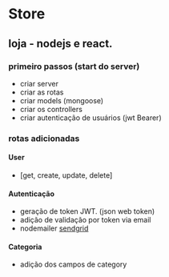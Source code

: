 # Store

## loja - nodejs e react.

### primeiro passos (start do server)

-   criar server
-   criar as rotas
-   criar models (mongoose)
-   criar os controllers
-   criar autenticação de usuários (jwt Bearer)

### rotas adicionadas 

#### User 

- [get, create, update, delete]

#### Autenticação

- geração de token JWT. (json web token)
- adição de validação por token via email
- nodemailer [sendgrid](https://app.sendgrid.com/)

#### Categoria

- adição dos campos de category


